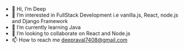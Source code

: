 - 👋 Hi, I’m Deep
- 👀 I’m interested in FullStack Development i.e vanilla.js, React, node.js and Django Framework
- 🌱 I’m currently learning Java
- 💞️ I’m looking to collaborate on React and Node.js
- 📫 How to reach me deepraval7408@gmail.com

<!---
deep-18/deep-18 is a ✨ special ✨ repository because its `README.md` (this file) appears on your GitHub profile.
You can click the Preview link to take a look at your changes.
--->
